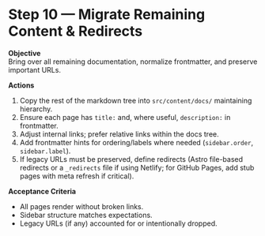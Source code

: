 # Step 10 — Migrate Remaining Content & Redirects

**Objective**  
Bring over all remaining documentation, normalize frontmatter, and preserve important URLs.

**Actions**  
1. Copy the rest of the markdown tree into `src/content/docs/` maintaining hierarchy.
2. Ensure each page has `title:` and, where useful, `description:` in frontmatter.
3. Adjust internal links; prefer relative links within the docs tree.
4. Add frontmatter hints for ordering/labels where needed (`sidebar.order`, `sidebar.label`).
5. If legacy URLs must be preserved, define redirects (Astro file-based redirects or a `_redirects` file if using Netlify; for GitHub Pages, add stub pages with meta refresh if critical).

**Acceptance Criteria**  
- All pages render without broken links.
- Sidebar structure matches expectations.
- Legacy URLs (if any) accounted for or intentionally dropped.

